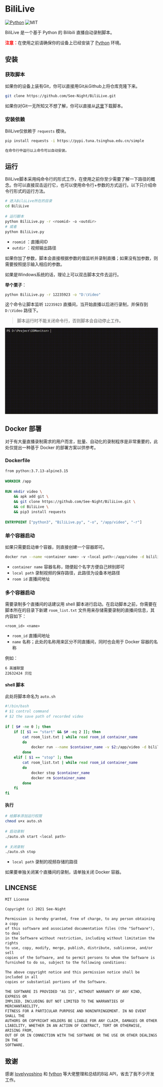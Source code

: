 # BiliLive

[![Python](https://img.shields.io/badge/Python-3.6+-blue)](https://python.org) ![MIT](https://img.shields.io/badge/Licence-MIT-red)

BiliLive 是一个基于 Python 的 Bilibili 直播自动录制脚本。

<strong style="color: red;">注意：</strong>在使用之前请确保你的设备上已经安装了 [Python](https://python.org) 环境。

## 安装

### 获取脚本

如果你的设备上装有Git，你可以直接用Git从Github上将仓库克隆下来。

```bash
git clone https://github.com/See-Night/BiliLive.git
```

如果你对Git一无所知又不想了解，你可以直接从[这里](https://github.com/See-Night/BiliLive/releases/latest)下载脚本。

### 安装依赖

BiliLive仅依赖于 `requests` 模块。

```bash
pip install requests -i https://pypi.tuna.tsinghua.edu.cn/simple
```

<small>在命令行中运行以上命令可以自动安装。</small>

## 运行

BiliLive脚本采用纯命令行的形式工作，在使用之前你至少需要了解一下路径的概念。你可以直接双击运行它，也可以使用命令行+参数的方式运行。以下只介绍命令行形式的运行方法。

```bash
# 进入BiliLive所在的目录
cd BiliLive

# 运行脚本
python BiliLive.py -r <roomid> -o <outdir>
# 或者
python BiliLive.py
```

- `roomid` ：直播间ID
- `outdir` ：视频输出路径

如果你加了参数，脚本会直接根据参数的值监听并录制直播；如果没有加参数，则需要按照提示输入相应的参数。

如果是Windows系统的话，理论上可以双击脚本文件去运行。

**举个栗子**：

```bash
python BiliLive.py -r 12235923 -o "D:\Video"
```

这个命令让脚本监听 `12235923` 直播间，当开始直播以后进行录制，并保存到 `D:\Video` 路径下。

> 脚本运行时不能关闭命令行，否则脚本会自动停止工作。

![bililive](./public/bililive.gif)

## Docker 部署

对于有大量直播录制需求的用户而言，批量、自动化的录制程序是非常重要的，此处仅提出一种基于 Docker 的部署方案以供参考。

### Dockerfile

```dockerfile
from python:3.7.13-alpine3.15

WORKDIR /app

RUN mkdir video \
	&& apk add git \
	&& git clone https://github.com/See-Night/BiliLive.git \
	&& cd BiliLive \
	&& pip3 install requests

ENTRYPOINT ["python3", "BiliLive.py", "-o", "/app/video", "-r"]
```

### 单个容器启动

如果只需要启动单个容器，则直接创建一个容器即可。

```bash
docker run --name <container name> -v <local path>:/app/video -d bililive <room id>
```

- `container name` 容器名称，随便起个名字方便自己辨别即可
- `local path` 录制视频的保存路径，此路径为设备本地路径
- `room id` 直播间地址

### 多个容器启动

需要录制多个直播间的话建议用 shell 脚本进行启动。在启动脚本之前，你需要在脚本所在的目录下新建 `room_list.txt` 文件用来存储需要录制的直播间信息，其内容如下：

```
<room_id> <name>
```

- `room_id` 直播间地址
- `name` 名称；此处的名称用来区分不同直播间，同时也会用于 Docker 容器的名称

例如：

```
6 英雄联盟
22632424 贝拉
```

#### shell 脚本

此处将脚本命名为 `auto.sh`

```bash
#!/bin/bash
# $1 control command
# $2 the save path of recorded video

if [ $# -ne 0 ]; then
    if [[ $1 == "start" && $# -eq 2 ]]; then
        cat room_list.txt | while read room_id container_name
        do
            docker run --name $container_name -v $2:/app/video -d bililive $room_id
        done
    elif [ $1 == "stop" ]; then
        cat room_list.txt | while read room_id container_name
        do
            docker stop $container_name
            docker rm $container_name
        done
    fi
fi
```

#### 执行

```bash
# 给脚本添加运行权限
chmod u+x auto.sh

# 启动录制
./auto.sh start <local path>

# 关闭录制
./auto.sh stop
```

* `local path` 录制的视频存储的路径

如果要单独关闭某个直播间的录制，请单独关闭 Docker 容器。

## LINCENSE

```
MIT License

Copyright (c) 2021 See-Night

Permission is hereby granted, free of charge, to any person obtaining a copy
of this software and associated documentation files (the "Software"), to deal
in the Software without restriction, including without limitation the rights
to use, copy, modify, merge, publish, distribute, sublicense, and/or sell
copies of the Software, and to permit persons to whom the Software is
furnished to do so, subject to the following conditions:

The above copyright notice and this permission notice shall be included in all
copies or substantial portions of the Software.

THE SOFTWARE IS PROVIDED "AS IS", WITHOUT WARRANTY OF ANY KIND, EXPRESS OR
IMPLIED, INCLUDING BUT NOT LIMITED TO THE WARRANTIES OF MERCHANTABILITY,
FITNESS FOR A PARTICULAR PURPOSE AND NONINFRINGEMENT. IN NO EVENT SHALL THE
AUTHORS OR COPYRIGHT HOLDERS BE LIABLE FOR ANY CLAIM, DAMAGES OR OTHER
LIABILITY, WHETHER IN AN ACTION OF CONTRACT, TORT OR OTHERWISE, ARISING FROM,
OUT OF OR IN CONNECTION WITH THE SOFTWARE OR THE USE OR OTHER DEALINGS IN THE
SOFTWARE.
```

## 致谢

感谢 [lovelyyoshino](https://github.com/lovelyyoshino) 和 [fython](https://github.com/fython) 等大佬整理和总结的B站 API，省去了我不少开发工作。